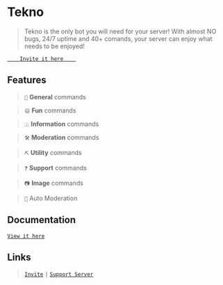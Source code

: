 # Tekno

> Tekno is the only bot you will need for your server! With almost NO bugs, 24/7 uptime and 40+ comands, your server can enjoy what needs to be enjoyed!

[`     Invite it here     `](https://dsc.gg/tekno)

## Features

> `📖` **General** commands

> `😄` **Fun** commands

> `🇮` **Information** commands

> `🛠️` **Moderation** commands

> `⛏️` **Utility** commands

> `❓` **Support** commands

> `📷` **Image** commands

> `🔨` Auto Moderation

## Documentation

[` View it here `](https://tekno.gitbook.io/docs/)

## Links

> [`Invite`](https://dsc.gg/tekno) `|` [`Support Server`](https://discord.gg/8qnMgRUuHJ)
